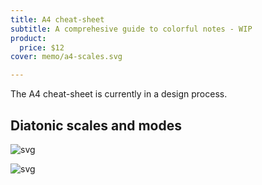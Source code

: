 ```yaml
---
title: A4 cheat-sheet
subtitle: A comprehesive guide to colorful notes - WIP
product:
  price: $12
cover: memo/a4-scales.svg

---
```


The A4 cheat-sheet is currently in a design process.

## Diatonic scales and modes

<chord-scales />
<svg-save svg="diatonic"/>

![svg](/media/memo/a4-scales.svg)

![svg](/media/memo/a4-circle.svg)